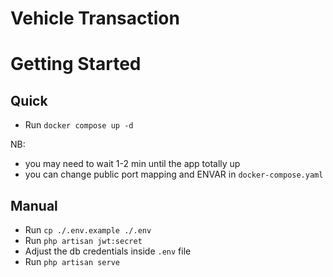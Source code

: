# Vehicle Transaction

# Getting Started

## Quick

- Run `docker compose up -d`

NB:
- you may need to wait 1-2 min until the app totally up
- you can change public port mapping and ENVAR in `docker-compose.yaml`

## Manual

- Run `cp ./.env.example ./.env`
- Run `php artisan jwt:secret`
- Adjust the db credentials inside `.env` file
- Run `php artisan serve`

